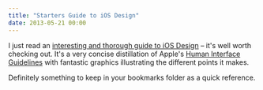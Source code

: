 ```yaml
---
title: "Starters Guide to iOS Design"
date: 2013-05-21 00:00
---
```


I just read an [interesting and thorough guide to iOS Design](http://taybenlor.com/2013/05/21/designing-for-ios.html) – it's well worth checking out. It's a very concise distillation of Apple's [Human Interface Guidelines](http://developer.apple.com/library/ios/#documentation/userexperience/conceptual/mobilehig/Introduction/Introduction.html) with fantastic graphics illustrating the different points it makes.

Definitely something to keep in your bookmarks folder as a quick reference.

<!-- more -->
